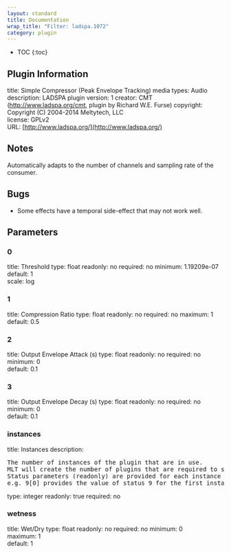 ```yaml
---
layout: standard
title: Documentation
wrap_title: "Filter: ladspa.1072"
category: plugin
---
```

* TOC
{:toc}

## Plugin Information

title: Simple Compressor (Peak Envelope Tracking)
media types:
Audio  
description: LADSPA plugin
version: 1
creator: CMT (http://www.ladspa.org/cmt, plugin by Richard W.E. Furse)
copyright: Copyright (C) 2004-2014 Meltytech, LLC  
license: GPLv2  
URL: [http://www.ladspa.org/](http://www.ladspa.org/)  

## Notes

Automatically adapts to the number of channels and sampling rate of the consumer.

## Bugs

* Some effects have a temporal side-effect that may not work well.


## Parameters

### 0

title: Threshold  type: float
readonly: no
required: no
minimum: 1.19209e-07  
default: 1  
scale: log  

### 1

title: Compression Ratio  type: float
readonly: no
required: no
maximum: 1  
default: 0.5  

### 2

title: Output Envelope Attack (s)  type: float
readonly: no
required: no
minimum: 0  
default: 0.1  

### 3

title: Output Envelope Decay (s)  type: float
readonly: no
required: no
minimum: 0  
default: 0.1  

### instances

title: Instances  description:
<pre>
The number of instances of the plugin that are in use.
MLT will create the number of plugins that are required to support the number of audio channels.
Status parameters (readonly) are provided for each instance and are accessed by specifying the instance number after the identifier (starting at zero).
e.g. 9[0] provides the value of status 9 for the first instance.
</pre>
type: integer
readonly: true
required: no

### wetness

title: Wet/Dry  type: float
readonly: no
required: no
minimum: 0  
maximum: 1  
default: 1  

